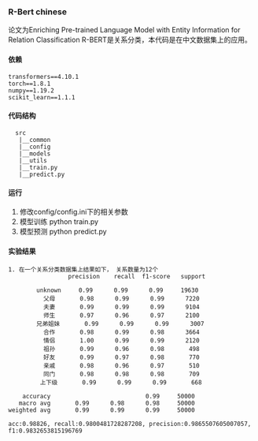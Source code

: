 ### R-Bert chinese
论文为Enriching Pre-trained Language Model with Entity Information for Relation Classification
R-BERT是关系分类，本代码是在中文数据集上的应用。

#### 依赖
```
transformers==4.10.1
torch==1.8.1
numpy==1.19.2
scikit_learn==1.1.1
```

#### 代码结构
```
  src
   |__common
   |__config
   |__models
   |__utils
   |__train.py
   |__predict.py

```

#### 运行
1. 修改config/config.ini下的相关参数 <br>
2. 模型训练 python train.py <br>
3. 模型预测 python predict.py 


#### 实验结果
```
1. 在一个关系分类数据集上结果如下， 关系数量为12个
                 precision    recall  f1-score   support

        unknown     0.99      0.99      0.99     19630
          父母       0.98      0.99      0.99      7220
          夫妻       0.99      0.99      0.99      9104
          师生       0.97      0.96      0.97      2100
        兄弟姐妹       0.99      0.99      0.99      3007
          合作       0.98      0.99      0.98      3664
          情侣       1.00      0.99      0.99      2120
          祖孙       0.99      0.96      0.98       498
          好友       0.99      0.97      0.98       770
          亲戚       0.98      0.96      0.97       510
          同门       0.98      0.98      0.98       709
         上下级       0.99      0.99      0.99       668

    accuracy                           0.99     50000
   macro avg       0.99      0.98      0.98     50000
weighted avg       0.99      0.99      0.99     50000

acc:0.98826, recall:0.9800481728287208, precision:0.9865507605007057, f1:0.9832653815196769
```
